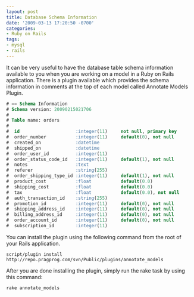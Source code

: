 ```yaml
---
layout: post
title: Database Schema Information
date: '2009-03-13 17:20:50 -0700'
categories:
- Ruby on Rails
tags:
- mysql
- rails
---
```


It can be very useful to have the database table schema information available
to you when you are working on a model in a Ruby on Rails application. There
is a plugin available which provides the schema information in comments at the
top of each model called Annotate Models Plugin.

``` sql
# == Schema Information
# Schema version: 20090215021706
#
# Table name: orders
#
#  id                     :integer(11)     not null, primary key
#  order_number           :integer(11)     default(0), not null
#  created_on             :datetime
#  shipped_on             :datetime
#  order_user_id          :integer(11)
#  order_status_code_id   :integer(11)     default(1), not null
#  notes                  :text
#  referer                :string(255)
#  order_shipping_type_id :integer(11)     default(1), not null
#  product_cost           :float           default(0.0)
#  shipping_cost          :float           default(0.0)
#  tax                    :float           default(0.0), not null
#  auth_transaction_id    :string(255)
#  promotion_id           :integer(11)     default(0), not null
#  shipping_address_id    :integer(11)     default(0), not null
#  billing_address_id     :integer(11)     default(0), not null
#  order_account_id       :integer(11)     default(0), not null
#  subscription_id        :integer(11)
```

You can install the plugin using the following command from the root of your
Rails application.

``` shell
script/plugin install http://repo.pragprog.com/svn/Public/plugins/annotate_models
```

After you are done installing the plugin, simply run the rake task by using
this command:

``` shell
rake annotate_models
```
